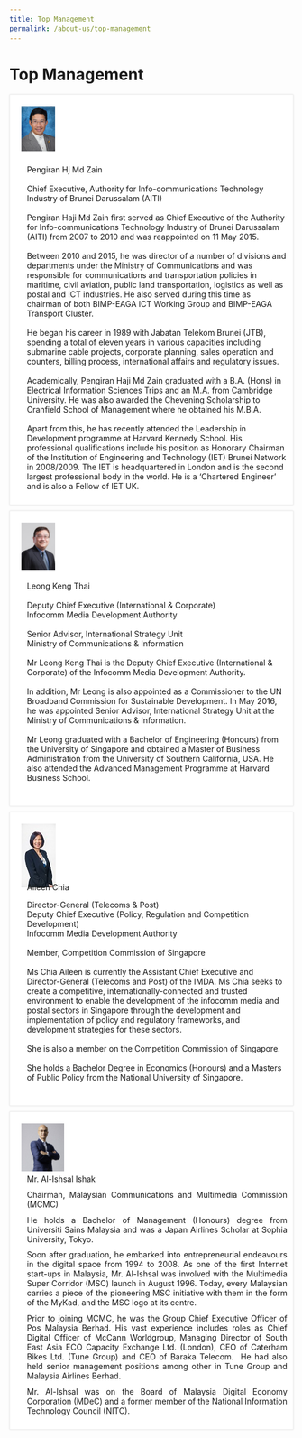 ```yaml
---
title: Top Management
permalink: /about-us/top-management
---
```

<div class="section-content">
<style>
  .profile-card {
    background-color: #fff;
    border: 1px solid #efefef;
    margin: 10px 0;
    box-shadow: 0 0 3px rgb(0 0 0 / 10%);
    padding: 10px;
}
.profile-image {
    padding: 10px;
    width: 80px!important;
    height: 80px!important;
}
.profile-description {
    padding-left: 20px;
}
@media (min-width: 1025px) {
.col-2 {
    width: 16.6666666667%;
    display: inline-block;
    position: relative;
    vertical-align: top;
}
}
@media (min-width: 1025px) {
.col-10 {
    width: 83.3333333333%;
    display: inline-block;
    position: relative;
    vertical-align: top;
}
}
</style>
   <h1>Top Management</h1>
   <div class="profile-card">
      <div class="container container--mw1140">
         <div class="col-2 profile-image"><img alt="" class=" ls-is-cached lazyloaded" style="width: 60px; height: 80px;" src="/assets/images/zain.png"></div>
         <div class="col-10 profile-description">
            <p>Pengiran Hj Md Zain <br><br>Chief Executive, Authority for Info-communications Technology Industry of Brunei Darussalam (AITI)<br><br>Pengiran Haji Md Zain first served as Chief Executive of the Authority for Info-communications Technology Industry of Brunei Darussalam (AITI) from 2007 to 2010 and was reappointed on 11 May 2015.<br><br>Between 2010 and 2015, he was director of a number of divisions and departments under the Ministry of Communications and was responsible for communications and transportation policies in maritime, civil aviation, public land transportation, logistics as well as postal and ICT industries. He also served during this time as chairman of both BIMP-EAGA ICT Working Group and BIMP-EAGA Transport Cluster.<br><br>He began his career in 1989 with Jabatan Telekom Brunei (JTB), spending a total of eleven years in various capacities including submarine cable projects, corporate planning, sales operation and counters, billing process, international affairs and regulatory issues.<br><br>Academically, Pengiran Haji Md Zain graduated with a B.A. (Hons) in Electrical Information Sciences Trips and an M.A. from Cambridge University. He was also awarded the Chevening Scholarship to Cranfield School of Management where he obtained his M.B.A.<br><br>Apart from this, he has recently attended the Leadership in Development programme at Harvard Kennedy School. His professional qualifications include his position as Honorary Chairman of the Institution of Engineering and Technology (IET) Brunei Network in 2008/2009. The IET is headquartered in London and is the second largest professional body in the world. He is a ‘Chartered Engineer’ and is also a Fellow of IET UK.</p>
         </div>
      </div>
   </div>
   <div class="profile-card">
      <div class="container container--mw1140">
         <div class="col-2 profile-image"><img alt="" class=" ls-is-cached lazyloaded" style="width: 60px; height: 84px;" src="/assets/images/lkt.png"></div>
         <div class="col-10 profile-description">
            <p>Leong Keng Thai <br><br>Deputy Chief Executive (International &amp; Corporate)<br>Infocomm Media Development Authority<br><br>Senior Advisor, International Strategy Unit<br>Ministry of Communications &amp; Information<br><br>Mr Leong Keng Thai is the Deputy Chief Executive (International &amp; Corporate) of the Infocomm Media Development Authority.<br><br>In addition, Mr Leong is also appointed as a Commissioner to the UN Broadband Commission for Sustainable Development. In May 2016, he was appointed Senior Advisor, International Strategy Unit at the Ministry of Communications &amp; Information.<br><br>Mr Leong graduated with a Bachelor of Engineering (Honours) from the University of Singapore and obtained a Master of Business Administration from the University of Southern California, USA. He also attended the Advanced Management Programme at Harvard Business School.<br><br></p>
         </div>
      </div>
   </div>
   <div class="profile-card">
      <div class="container container--mw1140">
         <div class="col-2 profile-image"><img alt="" height="113" width="61" src="/assets/images/Aileen-Chia-5.jpg" style="height: 113px; width: 61px;"></div>
         <div class="col-10 profile-description">
            <p>Aileen Chia </p>
            <p>Director-General (Telecoms &amp; Post)&nbsp;<br>Deputy Chief Executive (Policy, Regulation and Competition Development)<br>Infocomm Media Development Authority<br><br>Member, Competition Commission of Singapore<br><br>Ms Chia Aileen is currently the Assistant Chief Executive and Director-General (Telecoms and Post) of the IMDA. Ms Chia seeks to create a competitive, internationally-connected and trusted environment to enable the development of the infocomm media and postal sectors in Singapore through the development and implementation of policy and regulatory frameworks, and development strategies for these sectors.<br><br>She is also a member on the Competition Commission of Singapore.<br><br>She holds a Bachelor Degree in Economics (Honours) and a Masters of Public Policy from the National University of Singapore.<br><br></p>
         </div>
      </div>
   </div>
   <div class="profile-card">
      <div class="container container--mw1140">
         <div class="col-2 profile-image"><img alt="" width="400" height="400" style="top: 1030.45px; width: 76px; height: 85px;" src="/assets/images/Mr-Al-Ishsal2.jpg"></div>
         <div class="col-10 profile-description">
            <p style="margin: 0px 0px 10.66px; text-align: justify;">Mr. Al-Ishsal Ishak</p>
            <p style="margin: 0px 0px 10.66px; text-align: justify;">Chairman, Malaysian Communications and Multimedia Commission (MCMC)</p>
            <p style="margin: 0px 0px 10.66px; text-align: justify;">He holds a Bachelor of Management (Honours) degree from Universiti Sains Malaysia and was a Japan Airlines Scholar at Sophia University, Tokyo. </p>
            <p style="margin: 0px 0px 10.66px; text-align: justify;">Soon after graduation, he embarked into entrepreneurial endeavours in the digital space from 1994 to 2008. As one of the first Internet start-ups in Malaysia, Mr. Al-Ishsal was involved with the Multimedia Super Corridor (MSC) launch in August 1996. Today, every Malaysian carries a piece of the pioneering MSC initiative with them in the form of the MyKad, and the MSC logo at its centre. </p>
            <p style="margin: 0px 0px 10.66px; text-align: justify;">Prior to joining MCMC, he was the Group Chief Executive Officer of Pos Malaysia Berhad. His vast experience includes roles as Chief Digital Officer of McCann Worldgroup, Managing Director of South East Asia ECO Capacity Exchange Ltd. (London), CEO of Caterham Bikes Ltd. (Tune Group) and CEO of Baraka Telecom.<span style="margin: 0px;">&nbsp; </span>He had also held senior management positions among other in Tune Group and Malaysia Airlines Berhad. </p>
            <p style="margin: 0px 0px 10.66px; text-align: justify;">Mr. Al-Ishsal was on the Board of Malaysia Digital Economy Corporation (MDeC) and a former member of the National Information Technology Council (NITC).</p>
            <p></p>
         </div>
      </div>
   </div>
</div>
